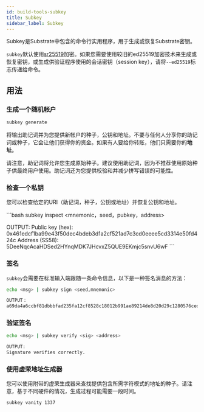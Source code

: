 ```yaml
---
id: build-tools-subkey
title: Subkey
sidebar_label: Subkey
---
```


Subkey是Substrate中包含的命令行实用程序，用于生成或恢复Substrate密钥。

`subkey`默认使用[sr25519](learn-cryptography#keypairs-and-signing)加密。如果您需要使用较旧的ed25519加密技术来生成或恢复密钥，或生成供验证程序使用的会话密钥（session key），请将`--ed25519`标志传递给命令。

## 用法

### 生成一个随机帐户

```bash
subkey generate
```

将输出助记词并为您提供新帐户的种子，公钥和地址。不要与任何人分享你的助记词或种子，它会让他们获得你的资金。如果有人要给你转账，他们只需要你的**地址**。

请注意，助记词将允许您生成原始种子。建议使用助记词，因为不推荐使用原始种子供最终用户使用。助记词还为您提供校验和并减少拼写错误的可能性。

### 检查一个私钥

您可以检查给定的URI（助记词，种子，公钥或地址）并恢复公钥和地址。

​```bash
subkey inspect <mnemonic，seed，pubkey，address>

OUTPUT:
  Public key (hex): 0x461edcf1ba99e43f50dec4bdeb3d1a2cf521ad7c3cd0eeee5cd3314e50fd424c
  Address (SS58): 5DeeNqcAcaHDSed2HYnqMDK7JHcvxZ5QUE9EKmjc5snvU6wF
​```

### 签名

`subkey`会需要在标准输入端跟随一条命令信息，以下是一种签名消息的方法：

```bash
echo <msg> | subkey sign <seed,mnemonic>

OUTPUT：
a69da4a6ccbf81dbbbfad235fa12cf8528c18012b991ae89214de8d20d29c1280576ced6eb38b7406d1b7e03231df6dd4a5257546ddad13259356e1c3adfb509
```

### 验证签名

```bash
echo <msg> | subkey verify <sig> <address>

OUTPUT:
Signature verifies correctly.
```

### 使用虚荣地址生成器

您可以使用附带的虚荣生成器来查找提供包含所需字符模式的地址的种子。请注意，基于不同硬件的情况，生成过程可能需要一段时间。

```bash
subkey vanity 1337
```